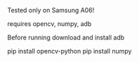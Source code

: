 Tested only on Samsung A06!

requires opencv, numpy, adb

Before running download and install adb

pip install opencv-python
pip install numpy